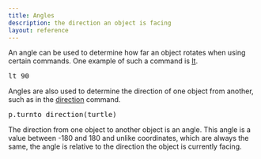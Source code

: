 ```yaml
---
title: Angles
description: the direction an object is facing
layout: reference
---
```


An angle can be used to determine how far an object rotates when using certain commands. One example of such a command is [lt](lt.html). 

<pre class="jumbo">
lt <span data-dfn="angle">90</span>
</pre>

Angles are also used to determine the direction of one object from another, such as in the [direction](direction.html) command. 

<pre class="jumbo">
p.turnto <span data-dfn="returns an angle">direction(turtle)</span>
</pre>

The direction from one object to another object is an angle. This angle is a value between -180 and 180 and unlike coordinates, which are always the same, the angle is relative to the direction the object is currently facing. 

<script type="demo" height=99>
speed Infinity
fd 100
label 0, labelSide: 'centered'
bk 15
pen black
bk 5
pen gray
bk 80
pen null
for i in [15..165] by 15
  rt i
  fd 100
  label i, labelSide: 'centered'
  bk 15
  pen black
  bk 5
  pen gray
  bk 80
  pen null
  lt 2*i
  fd 100
  label -i, labelSide: 'centered'
  bk 15
  pen black
  bk 5
  pen gray
  bk 80
  pen null
  rt i
rt 180
fd 100
label 180, labelSide: 'centered'
bk 15
pen black
bk 5
pen gray
bk 80
pen null
fd 80
rt 90
pen black, 2
rt 360, 80
pen null
rt 90
fd 80
dot white, 30

p = write ""
tick 20, ->
  p.html direction(lastmousemove)
</script>
